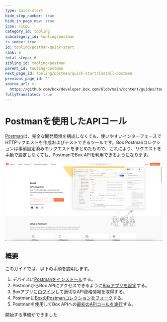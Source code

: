 ```yaml
---
type: quick-start
hide_step_number: true
hide_in_page_nav: true
icon: FiCpu
category_id: tooling
subcategory_id: tooling/postman
is_index: true
id: tooling/postman/quick-start
rank: 0
total_steps: 6
sibling_id: tooling/postman
parent_id: tooling/postman
next_page_id: tooling/postman/quick-start/install-postman
previous_page_id: ''
source_url: >-
  https://github.com/box/developer.box.com/blob/main/content/guides/tooling/postman/quick-start/index.md
fullyTranslated: true
---
```

# Postmanを使用したAPIコール

[Postman](https://getpostman.com)は、完全な開発環境を構成しなくても、使いやすいインターフェースでHTTPリクエストを作成およびテストできるツールです。Box Postmanコレクションは事前設定済みのリクエストをまとめたもので、これにより、リクエストを手動で設定しなくても、PostmanでBox APIを利用できるようになります。

<ImageFrame center>

![Postman](./postman.png)

</ImageFrame>

## 概要

このガイドでは、以下の手順を説明します。

1. デバイスに[Postmanをインストール](g://tooling/postman/quick-start/install-postman/)する。
2. PostmanからBox APIにアクセスできるように[Boxアプリを設定](g://tooling/postman/quick-start/configure-box-app/)する。
3. Boxアプリに[ログイン](g://tooling/postman/quick-start/log-in-to-box/)して適切なAPI資格情報を取得する。
4. Postmanに[BoxのPostmanコレクションをフォーク](g://tooling/postman/quick-start/load-postman-collection/)する。
5. Postmanを使用してBox APIへの[最初のAPIコールを実行](g://tooling/postman/quick-start/make-api-call/)する。

<Next>

開始する準備ができました

</Next>